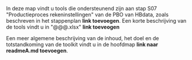 In deze map vindt u tools die ondersteunend zijn aan stap S07 "Productieproces rekeninstellingen" van de PBO van HBdata, zoals beschreven in het stappenplan **link toevoegen**. Een korte beschrijving van de tools vindt u in "@@@.xlsx" **link toeveogen** 

Een meer algemene beschrijving van de inhoud, het doel en de totstandkoming van de toolkit vindt u in de hoofdmap **link naar readmeA.md toevoegen**.

